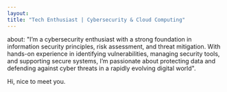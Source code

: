 ```yaml
---
layout: 
title: "Tech Enthusiast | Cybersecurity & Cloud Computing"
---
```

about: "I’m a cybersecurity enthusiast with a strong foundation in information security principles, risk assessment, and threat mitigation. With hands-on experience in identifying vulnerabilities, managing security tools, and supporting secure systems, I’m passionate about protecting data and defending against cyber threats in a rapidly evolving digital world".


Hi, nice to meet you.
